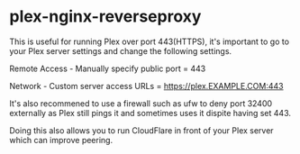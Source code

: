 # plex-nginx-reverseproxy
 
This is useful for running Plex over port 443(HTTPS), it's important to go to your Plex server settings and change the following settings.
 
Remote Access - Manually specify public port = 443
 
Network - Custom server access URLs = https://plex.EXAMPLE.COM:443
 
It's also recommened to use a firewall such as ufw to deny port 32400 externally as Plex still pings it and sometimes uses it dispite having set 443.
 
Doing this also allows you to run CloudFlare in front of your Plex server which can improve peering.
